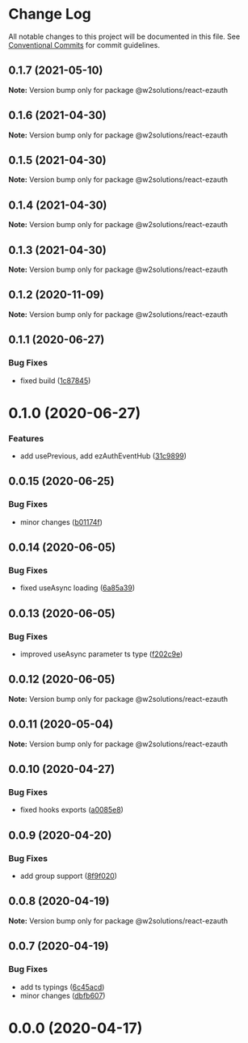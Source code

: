 # Change Log

All notable changes to this project will be documented in this file.
See [Conventional Commits](https://conventionalcommits.org) for commit guidelines.

## 0.1.7 (2021-05-10)

**Note:** Version bump only for package @w2solutions/react-ezauth





## 0.1.6 (2021-04-30)

**Note:** Version bump only for package @w2solutions/react-ezauth





## 0.1.5 (2021-04-30)

**Note:** Version bump only for package @w2solutions/react-ezauth





## 0.1.4 (2021-04-30)

**Note:** Version bump only for package @w2solutions/react-ezauth





## 0.1.3 (2021-04-30)

**Note:** Version bump only for package @w2solutions/react-ezauth





## 0.1.2 (2020-11-09)

**Note:** Version bump only for package @w2solutions/react-ezauth





## 0.1.1 (2020-06-27)


### Bug Fixes

* fixed build ([1c87845](https://github.com/w2solutions/react-helper/commit/1c878457b77a6ad034586491f44f08dcd74bfa15))





# 0.1.0 (2020-06-27)


### Features

* add usePrevious, add ezAuthEventHub ([31c9899](https://github.com/w2solutions/react-helper/commit/31c9899336c8ebee0caa1b0eaa0cd81386b87aa5))





## 0.0.15 (2020-06-25)


### Bug Fixes

* minor changes ([b01174f](https://github.com/w2solutions/react-helper/commit/b01174fcfae6bfa76c4b0f6a13bbef4ad923d37e))





## 0.0.14 (2020-06-05)


### Bug Fixes

* fixed useAsync loading ([6a85a39](https://github.com/w2solutions/react-helper/commit/6a85a39a80bd32c89d368234451ab33d48d01ffe))





## 0.0.13 (2020-06-05)


### Bug Fixes

* improved useAsync parameter ts type ([f202c9e](https://github.com/w2solutions/react-helper/commit/f202c9e0ab50f2768c9ddecce7f37528df240175))





## 0.0.12 (2020-06-05)

**Note:** Version bump only for package @w2solutions/react-ezauth





## 0.0.11 (2020-05-04)

**Note:** Version bump only for package @w2solutions/react-ezauth

## 0.0.10 (2020-04-27)

### Bug Fixes

- fixed hooks exports ([a0085e8](https://github.com/w2solutions/react-helper/commit/a0085e865c5ca3054a1330cf9cadc39d37d20423))

## 0.0.9 (2020-04-20)

### Bug Fixes

- add group support ([8f9f020](https://github.com/w2solutions/react-helper/commit/8f9f0207bdbabc38b8a5ff2c8f9cc693be68302b))

## 0.0.8 (2020-04-19)

**Note:** Version bump only for package @w2solutions/react-ezauth

## 0.0.7 (2020-04-19)

### Bug Fixes

- add ts typings ([6c45acd](https://github.com/w2solutions/react-helper/commit/6c45acd1316b7cbb37f00f5614d9e8c0c97a00d7))
- minor changes ([dbfb607](https://github.com/w2solutions/react-helper/commit/dbfb607a051470b57b184a966eb23a1961f6f28c))

# 0.0.0 (2020-04-17)
